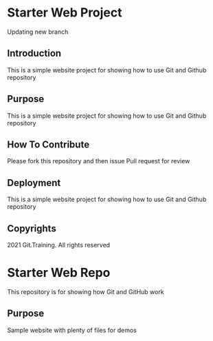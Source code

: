 # Starter Web Project

Updating new branch

## Introduction 

This is a simple website project for showing how to use Git and Github repository

## Purpose

This is a simple website project for showing how to use Git and Github repository

## How To Contribute 

Please fork this repository and then issue Pull request for review

## Deployment

This is a simple website project for showing how to use Git and Github repository

## Copyrights

2021 Git.Training.  All rights reserved 

# Starter Web Repo

This repository is for showing how Git and GitHub work

## Purpose

Sample website with plenty of files for demos